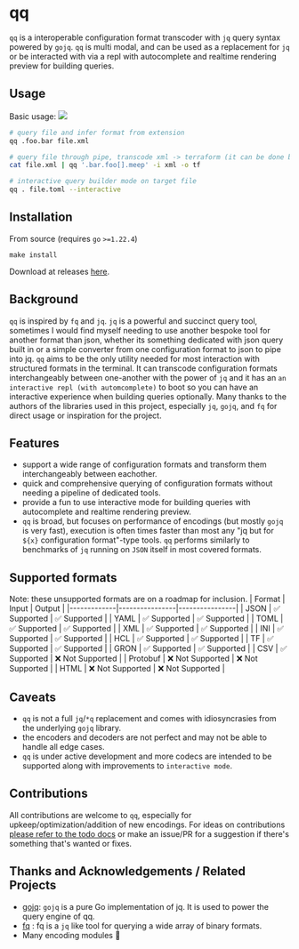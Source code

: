 # qq

`qq` is a interoperable configuration format transcoder with `jq` query syntax powered by `gojq`. `qq` is multi modal, and can be used as a replacement for `jq` or be interacted with via a repl with autocomplete and realtime rendering preview for building queries.

## Usage
Basic usage:
<a href="https://asciinema.org/a/665317" target="_blank"><img src="https://asciinema.org/a/665317.svg" /></a>

```sh
# query file and infer format from extension
qq .foo.bar file.xml

# query file through pipe, transcode xml -> terraform (it can be done but it probably shouldn't)
cat file.xml | qq '.bar.foo[].meep' -i xml -o tf

# interactive query builder mode on target file
qq . file.toml --interactive
```

## Installation

From source (requires `go` `>=1.22.4`)
```shell
make install
```

Download at releases [here](https://github.com/JFryy/qq/releases).

## Background

`qq` is inspired by `fq` and `jq`. `jq` is a powerful and succinct query tool, sometimes I would find myself needing to use another bespoke tool for another format than json, whether its something dedicated with json query built in or a simple converter from one configuration format to json to pipe into jq. `qq` aims to be the only utility needed for most interaction with structured formats in the terminal. It can transcode configuration formats interchangeably between one-another with the power of `jq` and it has an `an interactive repl (with automcomplete)` to boot so you can have an interactive experience when building queries optionally. Many thanks to the authors of the libraries used in this project, especially `jq`, `gojq`, and `fq` for direct usage or inspiration for the project.


## Features
* support a wide range of configuration formats and transform them interchangeably between eachother.
* quick and comprehensive querying of configuration formats without needing a pipeline of dedicated tools.
* provide a fun to use interactive mode for building queries with autocomplete and realtime rendering preview.
* `qq` is broad, but focuses on performance of encodings (but mostly `gojq` is very fast), execution is often times faster than most any "jq but for `${x}` configuration format"-type tools. `qq` performs similarly to benchmarks of `jq` running on `JSON` itself in most covered formats.


## Supported formats
Note: these unsupported formats are on a roadmap for inclusion.
| Format      | Input          | Output         |
|-------------|----------------|----------------|
| JSON        | ✅ Supported   | ✅ Supported   |
| YAML        | ✅ Supported   | ✅ Supported   |
| TOML        | ✅ Supported   | ✅ Supported   |
| XML         | ✅ Supported   | ✅ Supported   |
| INI         | ✅ Supported   | ✅ Supported   |
| HCL         | ✅ Supported   | ✅ Supported   |
| TF          | ✅ Supported   | ✅ Supported   |
| GRON        | ✅ Supported   | ✅ Supported   |
| CSV         | ✅ Supported   | ❌ Not Supported |
| Protobuf    | ❌ Not Supported | ❌ Not Supported |
| HTML        | ❌ Not Supported | ❌ Not Supported |


## Caveats
* `qq` is not a full `jq`/`*q` replacement and comes with idiosyncrasies from the underlying `gojq` library.
* the encoders and decoders are not perfect and may not be able to handle all edge cases.
* `qq` is under active development and more codecs are intended to be supported along with improvements to `interactive mode`.


## Contributions
All contributions are welcome to `qq`, especially for upkeep/optimization/addition of new encodings. For ideas on contributions [please refer to the todo docs](https://github.com/JFryy/qq/blob/main/docs/TODO.md) or make an issue/PR for a suggestion if there's something that's wanted or fixes.

## Thanks and Acknowledgements / Related Projects
* [gojq](https://github.com/itchyny/gojq): `gojq` is a pure Go implementation of jq. It is used to power the query engine of qq.
* [fq](https://github.com/wader/fq) : fq is a `jq` like tool for querying a wide array of binary formats.
* Many encoding modules 🍻
